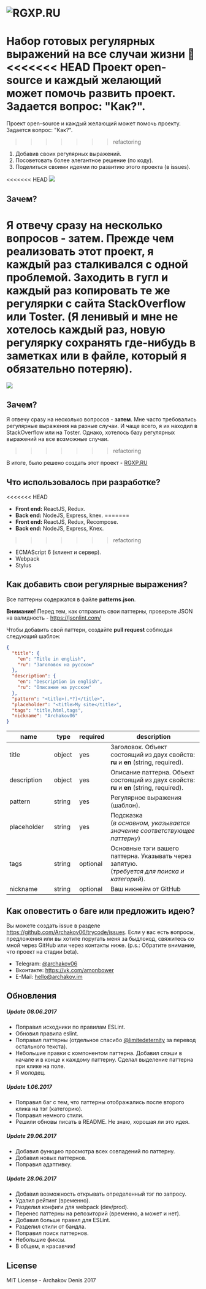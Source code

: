 ![RGXP.RU](https://archakov.im/uploads/rgxp-logo.svg?1)
=========

Набор готовых регулярных выражений на все случаи жизни 👀
<<<<<<< HEAD
Проект open-source и каждый желающий может помочь развить проект. Задается вопрос: "Как?".
=======
Проект open-source и каждый желающий может помочь проекту. Задается вопрос: "Как?".
>>>>>>> refactoring

 1. Добавив своих регулярных выражений.
 2. Посоветовать более элегантное решение (по коду).
 3. Поделиться своими идеями по развитию этого проекта (в issues).


<<<<<<< HEAD
 ![](https://archakov.im/uploads/rgxp.png)

## Зачем?
Я отвечу сразу на несколько вопросов - **затем**. Прежде чем реализовать этот проект, я каждый раз сталкивался с одной проблемой. Заходить в гугл и каждый раз копировать те же регулярки с сайта StackOverflow или Toster. (Я ленивый и мне не хотелось каждый раз, новую регулярку сохранять где-нибудь в заметках или в файле, который я обязательно потеряю).
=======
![](https://archakov.im/uploads/rgxp.png)

## Зачем?
Я отвечу сразу на несколько вопросов - **затем**. Мне часто требовались регулярные выражения на разные случаи. И чаще всего, я их находил в StackOverflow или на Toster. Однако, хотелось базу регулярных выражений на все возможные случаи.
>>>>>>> refactoring

В итоге, было решено создать этот проект - [RGXP.RU](https://rgxp.ru)

## Что использовалось при разработке?

<<<<<<< HEAD
 - **Front end:** ReactJS, Redux.
 - **Back end:** NodeJS, Express, knex.
=======
 - **Front end:** ReactJS, Redux, Recompose.
 - **Back end:** NodeJS, Express, Knex.
>>>>>>> refactoring
 - ECMAScript 6 (клиент и сервер).
 - Webpack
 - Stylus

## Как добавить свои регулярные выражения?

Все паттерны содержатся в файле **patterns.json**.

**Внимание!** Перед тем, как отправить свои паттерны, проверьте JSON на валидность - https://jsonlint.com/

Чтобы добавить свой паттерн, создайте **pull request** соблюдая следующий шаблон:

```json
{
  "title": {
    "en": "Title in english",
    "ru": "Заголовок на русском"
  },
  "description": {
    "en": "Description in english",
    "ru": "Описание на русском"
  },
  "pattern": "<title>(.*?)</title>",
  "placeholder": "<title>My site</title>",
  "tags": "title,html,tags",
  "nickname": "Archakov06"
}
```

<table class="table table-bordered table-striped">
    <thead>
    <tr>
        <th style="width: 100px;">name</th>
        <th style="width: 50px;">type</th>
        <th style="width: 50px;">required</th>
        <th>description</th>
    </tr>
    </thead>
    <tbody>
    <tr>
      <td>title</td>
      <td>object</td>
      <td>yes</td>
      <td>Заголовок. Объект состоящий из двух свойств: <b>ru</b> и <b>en</b> (string, required).</td>
    </tr>
    <tr>
      <td>description</td>
      <td>object</td>
      <td>yes</td>
      <td>Описание паттерна. Объект состоящий из двух свойств: <b>ru</b> и <b>en</b> (string, required).</td>
    </tr>
    <tr>
      <td>pattern</td>
      <td>string</td>
      <td>yes</td>
      <td>Регулярное выражения (шаблон).</td>
    </tr>
    <tr>
      <td>placeholder</td>
      <td>string</td>
      <td>yes</td>
      <td>Подсказка <br>(<i>в основном, указывается значение соответствующее паттерну</i>)</td>
    </tr>
    <tr>
      <td>tags</td>
      <td>string</td>
      <td>optional</td>
      <td>Основные тэги вашего паттерна. Указывать через запятую.<br>(<i>требуется для поиска и категорий</i>).</td>
    </tr>
    <tr>
      <td>nickname</td>
      <td>string</td>
      <td>optional</td>
      <td>Ваш никнейм от GitHub</td>
    </tr>
    </tbody>
</table>

## Как оповестить о баге или предложить идею?
Вы можете создать issue в разделе
<https://github.com/Archakov06/trycode/issues>. Если у вас есть вопросы, предложения или вы хотите поругать меня за быдлокод, свяжитесь со мной через GitHub или через контакты ниже. (p.s.: Обратите внимание, что проект на стадии beta).

- Telegram: [@archakov06](https://t.me/archakov06)
- Вконтакте: https://vk.com/amonbower
- E-Mail: [hello@archakov.im](mailto:hello@archakov.im)

## Обновления

##### Update 08.06.2017
- Поправил исходники по правилам ESLint.
- Обновил правила eslint.
- Поправил паттерны (отдельное спасибо [@limitedeternity](https://github.com/limitedeternity) за перевод остального текста).
- Небольшие правки с компонентом паттерна. Добавил слэши в начале и в конце к каждому паттерну. Сделал выделение паттерна при клике на поле.
- Я молодец.

##### Update 1.06.2017
- Поправил баг с тем, что паттерны отображались после второго клика на тэг (категорию).
- Поправил немного стили.
- Решили обновы писать в README. Не знаю, хорошая ли это идея.

##### Update 29.06.2017
- Добавил функцию просмотра всех совпадений по паттерну.
- Добавил новых паттернов.
- Поправил адаптивку.

##### Update 28.06.2017
- Добавил возможность открывать определенный тэг по запросу.
- Удалил рейтинг (временно).
- Разделил конфиги для webpack (dev/prod).
- Перенес паттерны на репозиторий (временно, а может и нет).
- Добавил больше правил для ESLint.
- Разделил стили от бандла.
- Поправил поиск паттернов.
- Небольшие фиксы.
- В общем, я красавчик!

## License

MIT License - Archakov Denis 2017
